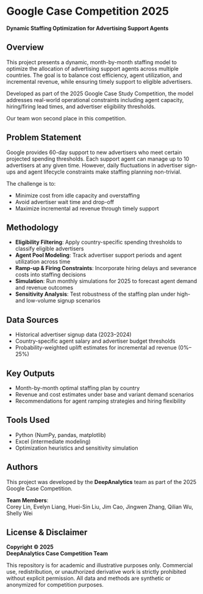 # Google Case Competition 2025  
**Dynamic Staffing Optimization for Advertising Support Agents**

## Overview

This project presents a dynamic, month-by-month staffing model to optimize the allocation of advertising support agents across multiple countries. The goal is to balance cost efficiency, agent utilization, and incremental revenue, while ensuring timely support to eligible advertisers.

Developed as part of the 2025 Google Case Study Competition, the model addresses real-world operational constraints including agent capacity, hiring/firing lead times, and advertiser eligibility thresholds.

Our team won second place in this competition.

## Problem Statement

Google provides 60-day support to new advertisers who meet certain projected spending thresholds. Each support agent can manage up to 10 advertisers at any given time. However, daily fluctuations in advertiser sign-ups and agent lifecycle constraints make staffing planning non-trivial.

The challenge is to:
- Minimize cost from idle capacity and overstaffing
- Avoid advertiser wait time and drop-off
- Maximize incremental ad revenue through timely support

## Methodology

- **Eligibility Filtering**: Apply country-specific spending thresholds to classify eligible advertisers
- **Agent Pool Modeling**: Track advertiser support periods and agent utilization across time
- **Ramp-up & Firing Constraints**: Incorporate hiring delays and severance costs into staffing decisions
- **Simulation**: Run monthly simulations for 2025 to forecast agent demand and revenue outcomes
- **Sensitivity Analysis**: Test robustness of the staffing plan under high- and low-volume signup scenarios

## Data Sources

- Historical advertiser signup data (2023–2024)
- Country-specific agent salary and advertiser budget thresholds
- Probability-weighted uplift estimates for incremental ad revenue (0%–25%)

## Key Outputs

- Month-by-month optimal staffing plan by country
- Revenue and cost estimates under base and variant demand scenarios
- Recommendations for agent ramping strategies and hiring flexibility

## Tools Used

- Python (NumPy, pandas, matplotlib)
- Excel (intermediate modeling)
- Optimization heuristics and sensitivity simulation

## Authors

This project was developed by the **DeepAnalytics** team as part of the 2025 Google Case Competition.

**Team Members**:  
Corey Lin, Evelyn Liang, Huei-Sin Liu, Jim Cao, Jingwen Zhang, Qilian Wu, Shelly Wei

## License & Disclaimer

**Copyright © 2025  
DeepAnalytics Case Competition Team**

This repository is for academic and illustrative purposes only. Commercial use, redistribution, or unauthorized derivative work is strictly prohibited without explicit permission. All data and methods are synthetic or anonymized for competition purposes.
